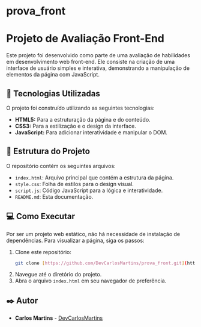 # prova_front

# Projeto de Avaliação Front-End

Este projeto foi desenvolvido como parte de uma avaliação de habilidades em desenvolvimento web front-end. Ele consiste na criação de uma interface de usuário simples e interativa, demonstrando a manipulação de elementos da página com JavaScript.

## 🚀 Tecnologias Utilizadas

O projeto foi construído utilizando as seguintes tecnologias:

-   **HTML5:** Para a estruturação da página e do conteúdo.
-   **CSS3:** Para a estilização e o design da interface.
-   **JavaScript:** Para adicionar interatividade e manipular o DOM.

## 📂 Estrutura do Projeto

O repositório contém os seguintes arquivos:

-   `index.html`: Arquivo principal que contém a estrutura da página.
-   `style.css`: Folha de estilos para o design visual.
-   `script.js`: Código JavaScript para a lógica e interatividade.
-   `README.md`: Esta documentação.

## 💻 Como Executar

Por ser um projeto web estático, não há necessidade de instalação de dependências. Para visualizar a página, siga os passos:

1.  Clone este repositório:
    ```sh
    git clone [https://github.com/DevCarlosMartins/prova_front.git](https://github.com/DevCarlosMartins/prova_front.git)
    ```
2.  Navegue até o diretório do projeto.
3.  Abra o arquivo `index.html` em seu navegador de preferência.

## ✒️ Autor

-   **Carlos Martins** - [DevCarlosMartins](https://github.com/DevCarlosMartins)
